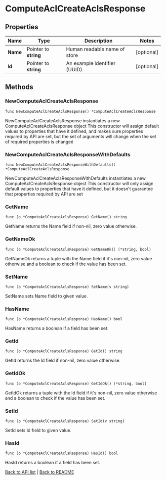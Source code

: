 # ComputeAclCreateAclsResponse

## Properties

Name | Type | Description | Notes
------------ | ------------- | ------------- | -------------
**Name** | Pointer to **string** | Human readable name of store | [optional] 
**Id** | Pointer to **string** | An example identifier (UUID). | [optional] 

## Methods

### NewComputeAclCreateAclsResponse

`func NewComputeAclCreateAclsResponse() *ComputeAclCreateAclsResponse`

NewComputeAclCreateAclsResponse instantiates a new ComputeAclCreateAclsResponse object
This constructor will assign default values to properties that have it defined,
and makes sure properties required by API are set, but the set of arguments
will change when the set of required properties is changed

### NewComputeAclCreateAclsResponseWithDefaults

`func NewComputeAclCreateAclsResponseWithDefaults() *ComputeAclCreateAclsResponse`

NewComputeAclCreateAclsResponseWithDefaults instantiates a new ComputeAclCreateAclsResponse object
This constructor will only assign default values to properties that have it defined,
but it doesn't guarantee that properties required by API are set

### GetName

`func (o *ComputeAclCreateAclsResponse) GetName() string`

GetName returns the Name field if non-nil, zero value otherwise.

### GetNameOk

`func (o *ComputeAclCreateAclsResponse) GetNameOk() (*string, bool)`

GetNameOk returns a tuple with the Name field if it's non-nil, zero value otherwise
and a boolean to check if the value has been set.

### SetName

`func (o *ComputeAclCreateAclsResponse) SetName(v string)`

SetName sets Name field to given value.

### HasName

`func (o *ComputeAclCreateAclsResponse) HasName() bool`

HasName returns a boolean if a field has been set.

### GetId

`func (o *ComputeAclCreateAclsResponse) GetId() string`

GetId returns the Id field if non-nil, zero value otherwise.

### GetIdOk

`func (o *ComputeAclCreateAclsResponse) GetIdOk() (*string, bool)`

GetIdOk returns a tuple with the Id field if it's non-nil, zero value otherwise
and a boolean to check if the value has been set.

### SetId

`func (o *ComputeAclCreateAclsResponse) SetId(v string)`

SetId sets Id field to given value.

### HasId

`func (o *ComputeAclCreateAclsResponse) HasId() bool`

HasId returns a boolean if a field has been set.


[Back to API list](../README.md#documentation-for-api-endpoints) | [Back to README](../README.md)


